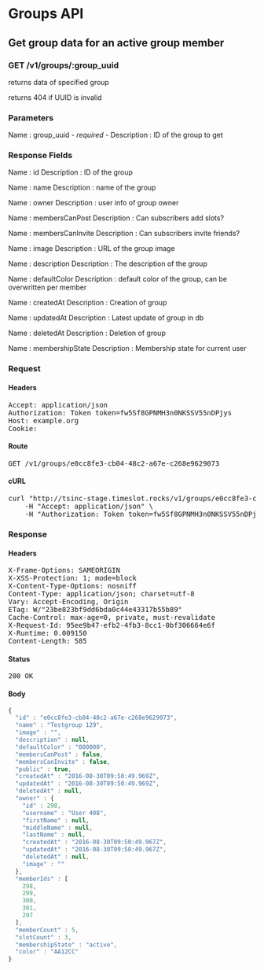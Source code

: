 # Groups API

## Get group data for an active group member

### GET /v1/groups/:group_uuid

returns data of specified group

returns 404 if UUID is invalid



### Parameters

Name : group_uuid *- required -*
Description : ID of the group to get


### Response Fields

Name : id
Description : ID of the group

Name : name
Description : name of the group

Name : owner
Description : user info of group owner

Name : membersCanPost
Description : Can subscribers add slots?

Name : membersCanInvite
Description : Can subscribers invite friends?

Name : image
Description : URL of the group image

Name : description
Description : The description of the group

Name : defaultColor
Description : default color of the group, can be overwritten per member

Name : createdAt
Description : Creation of group

Name : updatedAt
Description : Latest update of group in db

Name : deletedAt
Description : Deletion of group

Name : membershipState
Description : Membership state for current user

### Request

#### Headers

<pre>Accept: application/json
Authorization: Token token=fw5Sf8GPNMH3n0NKSSV55nDPjys
Host: example.org
Cookie: </pre>

#### Route

<pre>GET /v1/groups/e0cc8fe3-cb04-48c2-a67e-c268e9629073</pre>

#### cURL

<pre class="request">curl &quot;http://tsinc-stage.timeslot.rocks/v1/groups/e0cc8fe3-cb04-48c2-a67e-c268e9629073&quot; -X GET \
	-H &quot;Accept: application/json&quot; \
	-H &quot;Authorization: Token token=fw5Sf8GPNMH3n0NKSSV55nDPjys&quot;</pre>

### Response

#### Headers

<pre>X-Frame-Options: SAMEORIGIN
X-XSS-Protection: 1; mode=block
X-Content-Type-Options: nosniff
Content-Type: application/json; charset=utf-8
Vary: Accept-Encoding, Origin
ETag: W/&quot;23be823bf9dd6bda0c44e43317b55b89&quot;
Cache-Control: max-age=0, private, must-revalidate
X-Request-Id: 95ee9b47-efb2-4fb3-8cc1-0bf306664e6f
X-Runtime: 0.009150
Content-Length: 585</pre>

#### Status

<pre>200 OK</pre>

#### Body

```javascript
{
  "id" : "e0cc8fe3-cb04-48c2-a67e-c268e9629073",
  "name" : "Testgroup 129",
  "image" : "",
  "description" : null,
  "defaultColor" : "000000",
  "membersCanPost" : false,
  "membersCanInvite" : false,
  "public" : true,
  "createdAt" : "2016-08-30T09:50:49.969Z",
  "updatedAt" : "2016-08-30T09:50:49.969Z",
  "deletedAt" : null,
  "owner" : {
    "id" : 298,
    "username" : "User 408",
    "firstName" : null,
    "middleName" : null,
    "lastName" : null,
    "createdAt" : "2016-08-30T09:50:49.967Z",
    "updatedAt" : "2016-08-30T09:50:49.967Z",
    "deletedAt" : null,
    "image" : ""
  },
  "memberIds" : [
    298,
    299,
    300,
    301,
    297
  ],
  "memberCount" : 5,
  "slotCount" : 3,
  "membershipState" : "active",
  "color" : "AA12CC"
}
```
